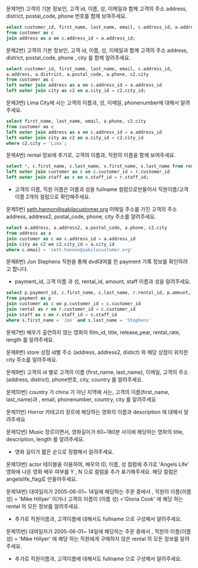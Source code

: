 문제1번) 고객의 기본 정보인, 고객 id, 이름, 성, 이메일과 함께 고객의 주소 address, district, postal_code, phone 번호를 함께 보여주세요.
```SQL
select customer_id, first_name, last_name, email, c.address_id, a.address, a.district, a.postal_code, a.phone 
from customer as c
join address as a on c.address_id = a.address_id;
```
문제2번) 고객의  기본 정보인, 고객 id, 이름, 성, 이메일과 함께 고객의 주소 address, district, postal_code, phone , city 를 함께 알려주세요.
```SQL
select customer_id, first_name, last_name, email, c.address_id, 
a.address, a.district, a.postal_code, a.phone, c2.city
from customer as c
left outer join address as a on c.address_id = a.address_id
left outer join city as c2 on a.city_id = c2.city_id;
```
문제3번) Lima City에 사는 고객의 이름과, 성, 이메일, phonenumber에 대해서 알려주세요.
```SQL
select first_name, last_name, email, a.phone, c2.city
from customer as c
left outer join address as a on c.address_id = a.address_id
left outer join city as c2 on a.city_id = c2.city_id
where c2.city = 'Lima';
```
문제4번) rental 정보에 추가로, 고객의 이름과, 직원의 이름을 함께 보여주세요.
```SQL
select *, c.first_name, c.last_name, s.first_name, s.last_name from rental as r
left outer join customer as c on c.customer_id = r.customer_id 
left outer join staff as s on s.staff_id = r.staff_id;
```
- 고객의 이름, 직원 이름은 이름과 성을 fullname 컬럼으로만들어서 직원이름/고객이름 2개의 컬럼으로 확인해주세요.

문제5번) [seth.hannon@sakilacustomer.org](mailto:seth.hannon@sakilacustomer.org) 이메일 주소를 가진 고객의  주소 address, address2, postal_code, phone, city 주소를 알려주세요.
```SQL
select a.address, a.address2, a.postal_code, a.phone, c2.city
from address as a
join customer as c on c.address_id = a.address_id
join city as c2 on c2.city_id = a.city_id
where c.email = 'seth.hannon@sakilacustomer.org'
```
문제6번) Jon Stephens 직원을 통해 dvd대여를 한 payment 기록 정보를  확인하려고 합니다.
- payment_id,  고객 이름 과 성,  rental_id, amount, staff 이름과 성을 알려주세요.
```SQL
select p.payment_id, c.first_name, c.last_name, r.rental_id, p.amount, s.first_name, s.last_name 
from payment as p
join customer as c on p.customer_id = c.customer_id
join rental as r on r.customer_id = c.customer_id
join staff as s on r.staff_id = s.staff_id
where s.first_name = 'Jon' and s.last_name = 'Stephens'
```
문제7번) 배우가 출연하지 않는 영화의 film_id, title, release_year, rental_rate, length 를 알려주세요.

문제8번) store 상점 id별 주소 (address, address2, distict) 와 해당 상점이 위치한 city 주소를 알려주세요.

문제9번) 고객의 id 별로 고객의 이름 (first_name, last_name), 이메일, 고객의 주소 (address, district), phone번호, city, country 를 알려주세요.

문제10번) country 가 china 가 아닌 지역에 사는, 고객의 이름(first_name, last_name)과 , email, phonenumber, country, city 를 알려주세요

문제11번) Horror 카테고리 장르에 해당하는 영화의 이름과 description 에 대해서 알려주세요

문제12번) Music 장르이면서, 영화길이가 60~180분 사이에 해당하는 영화의 title, description, length 를 알려주세요.

- 영화 길이가 짧은 순으로 정렬해서 알려주세요.

문제13번) actor 테이블을 이용하여,  배우의 ID, 이름, 성 컬럼에 추가로    'Angels Life' 영화에 나온 영화 배우 여부를 Y , N 으로 컬럼을 추가 표기해주세요.  해당 컬럼은 angelslife_flag로 만들어주세요.

문제14번) 대여일자가 2005-06-01~ 14일에 해당하는 주문 중에서 , 직원의 이름(이름 성) = 'Mike Hillyer' 이거나  고객의 이름이 (이름 성) ='Gloria Cook'  에 해당 하는 rental 의 모든 정보를 알려주세요.

- 추가로 직원이름과, 고객이름에 대해서도 fullname 으로 구성해서 알려주세요.

문제15번) 대여일자가 2005-06-01~ 14일에 해당하는 주문 중에서 , 직원의 이름(이름 성) = 'Mike Hillyer' 에 해당 하는 직원에게  구매하지 않은  rental 의 모든 정보를 알려주세요.

- 추가로 직원이름과, 고객이름에 대해서도 fullname 으로 구성해서 알려주세요.